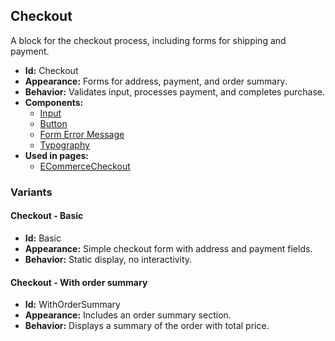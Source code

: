 ## Checkout
A block for the checkout process, including forms for shipping and payment.
- **Id:** Checkout
- **Appearance:** Forms for address, payment, and order summary.
- **Behavior:** Validates input, processes payment, and completes purchase.
- **Components:**
  - [Input](../components/Input.md)
  - [Button](../components/Button.md)
  - [Form Error Message](../components/FormErrorMessage.md)
  - [Typography](../components/Typography.md)
- **Used in pages:**
  - [ECommerceCheckout](../pages/ECommerceCheckout.md)
### Variants
#### Checkout - **Basic**
- **Id:** Basic
- **Appearance:** Simple checkout form with address and payment fields.
- **Behavior:** Static display, no interactivity.
#### Checkout - **With order summary**
- **Id:** WithOrderSummary
- **Appearance:** Includes an order summary section.
- **Behavior:** Displays a summary of the order with total price.
